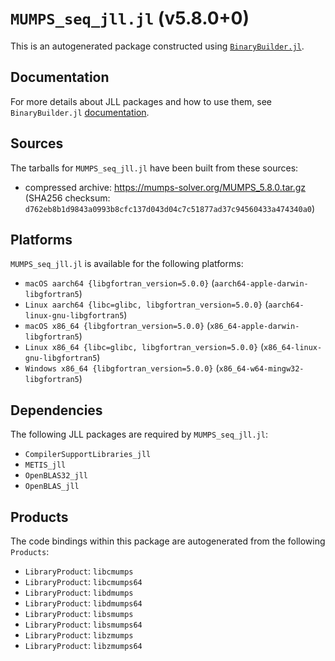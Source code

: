 # `MUMPS_seq_jll.jl` (v5.8.0+0)

This is an autogenerated package constructed using [`BinaryBuilder.jl`](https://github.com/JuliaPackaging/BinaryBuilder.jl).

## Documentation

For more details about JLL packages and how to use them, see `BinaryBuilder.jl` [documentation](https://docs.binarybuilder.org/stable/jll/).

## Sources

The tarballs for `MUMPS_seq_jll.jl` have been built from these sources:

* compressed archive: https://mumps-solver.org/MUMPS_5.8.0.tar.gz (SHA256 checksum: `d762eb8b1d9843a0993b8cfc137d043d04c7c51877ad37c94560433a474340a0`)

## Platforms

`MUMPS_seq_jll.jl` is available for the following platforms:

* `macOS aarch64 {libgfortran_version=5.0.0}` (`aarch64-apple-darwin-libgfortran5`)
* `Linux aarch64 {libc=glibc, libgfortran_version=5.0.0}` (`aarch64-linux-gnu-libgfortran5`)
* `macOS x86_64 {libgfortran_version=5.0.0}` (`x86_64-apple-darwin-libgfortran5`)
* `Linux x86_64 {libc=glibc, libgfortran_version=5.0.0}` (`x86_64-linux-gnu-libgfortran5`)
* `Windows x86_64 {libgfortran_version=5.0.0}` (`x86_64-w64-mingw32-libgfortran5`)

## Dependencies

The following JLL packages are required by `MUMPS_seq_jll.jl`:

* `CompilerSupportLibraries_jll`
* `METIS_jll`
* `OpenBLAS32_jll`
* `OpenBLAS_jll`

## Products

The code bindings within this package are autogenerated from the following `Products`:

* `LibraryProduct`: `libcmumps`
* `LibraryProduct`: `libcmumps64`
* `LibraryProduct`: `libdmumps`
* `LibraryProduct`: `libdmumps64`
* `LibraryProduct`: `libsmumps`
* `LibraryProduct`: `libsmumps64`
* `LibraryProduct`: `libzmumps`
* `LibraryProduct`: `libzmumps64`
